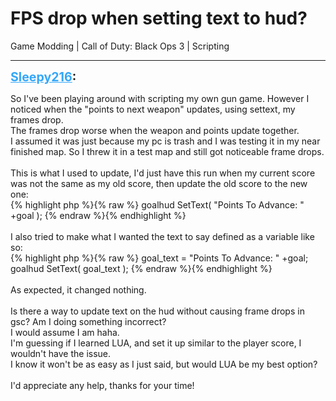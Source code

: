 # FPS drop when setting text to hud?
Game Modding | Call of Duty: Black Ops 3 | Scripting

---
<strong style="font-size: 1.4em;"><span style="text-decoration: underline;text-decoration-color: #34a7f9;"><span style="color:#34a7f9;">Sleepy216</span></span>:</strong>

<p>So I&#39;ve been playing around with scripting my own gun game. However I noticed when the &quot;points to next weapon&quot; updates, using settext, my frames drop.<br />The frames drop worse when the weapon and points update together.<br />I assumed it was just because my pc is trash and I was testing it in my near finished map. So I threw it in a test map and still got noticeable frame drops.<br /><br />This is what I used to update, I&#39;d just have this run when my current score was not the same as my old score, then update the old score to the new one:<br />{% highlight php %}{% raw %}
goalhud SetText( "Points To Advance: " +goal );
{% endraw %}{% endhighlight %}
<br /><br />I also tried to make what I wanted the text to say defined as a variable like so:<br />{% highlight php %}{% raw %}
goal_text = "Points To Advance: " +goal;
goalhud SetText( goal_text );  
{% endraw %}{% endhighlight %}
  <br /><br />As expected, it changed nothing.<br /><br />Is there a way to update text on the hud without causing frame drops in gsc? Am I doing something incorrect?<br />I would assume I am haha.<br />I&#39;m guessing if I learned LUA, and set it up similar to the player score, I wouldn&#39;t have the issue.<br />I know it won&#39;t be as easy as I just said, but would LUA be my best option?<br /><br />I&#39;d appreciate any help, thanks for your time!</p>

